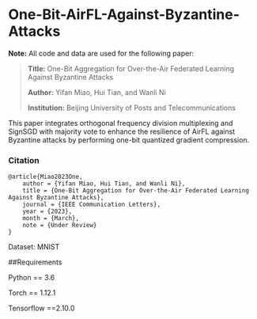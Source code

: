 # One-Bit-AirFL-Against-Byzantine-Attacks

**Note:** All code and data are used for the following paper:
> **Title:** One-Bit Aggregation for Over-the-Air Federated Learning Against Byzantine Attacks
>
> **Author:** Yifan Miao, Hui Tian, and Wanli Ni
>
> **Institution:**  Beijing University of Posts and Telecommunications

This paper integrates orthogonal frequency division multiplexing and SignSGD with majority vote to enhance the resilience of AirFL against Byzantine attacks by performing one-bit quantized gradient compression.

### Citation

```
@article{Miao2023One,
    author = {Yifan Miao, Hui Tian, and Wanli Ni},
    title = {One-Bit Aggregation for Over-the-Air Federated Learning Against Byzantine Attacks},
    journal = {IEEE Communication Letters},
    year = {2023},
    month = {March},
    note = {Under Review}
}
```

Dataset: MNIST

##Requirements

Python == 3.6

Torch == 1.12.1

Tensorflow ==2.10.0
